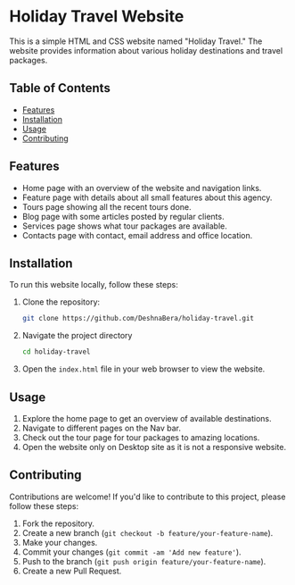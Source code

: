 # Holiday Travel Website

This is a simple HTML and CSS website named "Holiday Travel." The website provides information about various holiday destinations and travel packages.

## Table of Contents

- [Features](#features)
- [Installation](#installation)
- [Usage](#usage)
- [Contributing](#contributing)

## Features

- Home page with an overview of the website and navigation links.
- Feature page with details about all small features about this agency.
- Tours page showing all the recent tours done.
- Blog page with some articles posted by regular clients.
- Services page shows what tour packages are available.
- Contacts page with contact, email address and office location. 

## Installation

To run this website locally, follow these steps:

1. Clone the repository:

   ```bash
   git clone https://github.com/DeshnaBera/holiday-travel.git
   ```

2. Navigate the project directory
    ```bash
    cd holiday-travel
    ```
3. Open the `index.html` file in your web browser to view the website.

## Usage

1. Explore the home page to get an overview of available destinations.
2. Navigate to different pages on the Nav bar.
3. Check out the tour page for tour packages to amazing locations.
4. Open the website only on Desktop site as it is not a responsive website.

## Contributing

Contributions are welcome! If you'd like to contribute to this project, please follow these steps:

1. Fork the repository.
2. Create a new branch (`git checkout -b feature/your-feature-name`).
3. Make your changes.
4. Commit your changes (`git commit -am 'Add new feature'`).
5. Push to the branch (`git push origin feature/your-feature-name`).
6. Create a new Pull Request.
